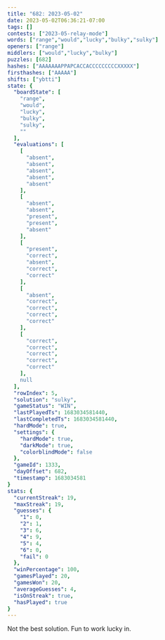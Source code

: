 ```yaml
---
title: "682: 2023-05-02"
date: 2023-05-02T06:36:21-07:00
tags: []
contests: ["2023-05-relay-mode"]
words: ["range","would","lucky","bulky","sulky"]
openers: ["range"]
middlers: ["would","lucky","bulky"]
puzzles: [682]
hashes: ["AAAAAAAPPAPCACCACCCCCCCCCXXXXX"]
firsthashes: ["AAAAA"]
shifts: ["ybtti"]
state: {
  "boardState": [
    "range",
    "would",
    "lucky",
    "bulky",
    "sulky",
    ""
  ],
  "evaluations": [
    [
      "absent",
      "absent",
      "absent",
      "absent",
      "absent"
    ],
    [
      "absent",
      "absent",
      "present",
      "present",
      "absent"
    ],
    [
      "present",
      "correct",
      "absent",
      "correct",
      "correct"
    ],
    [
      "absent",
      "correct",
      "correct",
      "correct",
      "correct"
    ],
    [
      "correct",
      "correct",
      "correct",
      "correct",
      "correct"
    ],
    null
  ],
  "rowIndex": 5,
  "solution": "sulky",
  "gameStatus": "WIN",
  "lastPlayedTs": 1683034581440,
  "lastCompletedTs": 1683034581440,
  "hardMode": true,
  "settings": {
    "hardMode": true,
    "darkMode": true,
    "colorblindMode": false
  },
  "gameId": 1333,
  "dayOffset": 682,
  "timestamp": 1683034581
}
stats: {
  "currentStreak": 19,
  "maxStreak": 19,
  "guesses": {
    "1": 0,
    "2": 1,
    "3": 6,
    "4": 9,
    "5": 4,
    "6": 0,
    "fail": 0
  },
  "winPercentage": 100,
  "gamesPlayed": 20,
  "gamesWon": 20,
  "averageGuesses": 4,
  "isOnStreak": true,
  "hasPlayed": true
}
---
```

<!-- more -->
Not the best solution. Fun to work lucky in.
